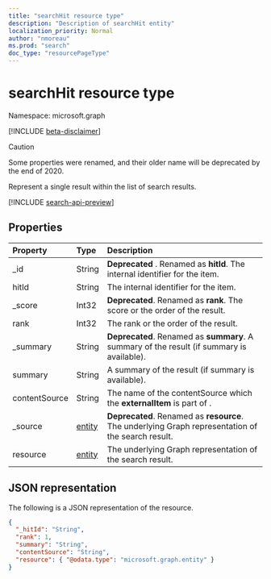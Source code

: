 ```yaml
---
title: "searchHit resource type"
description: "Description of searchHit entity"
localization_priority: Normal
author: "nmoreau"
ms.prod: "search"
doc_type: "resourcePageType"
---
```


# searchHit resource type

Namespace: microsoft.graph

[!INCLUDE [beta-disclaimer](../../includes/beta-disclaimer.md)]

>[!CAUTION]
> Some properties were renamed, and their older name will be deprecated by the end of 2020.

Represent a single result within the list of search results.

[!INCLUDE [search-api-preview](../../includes/search-api-preview-signup.md)]

## Properties

| Property     | Type        | Description |
|:-------------|:------------|:------------|
|_id|String|**Deprecated** . Renamed as **hitId**. The internal identifier for the item.|
|hitId|String|The internal identifier for the item.|
|_score|Int32|**Deprecated**. Renamed as **rank**. The score or the order of the result.|
|rank|Int32|The rank or the order of the result.|
|_summary|String|**Deprecated**. Renamed as **summary**. A summary of the result (if summary is available).|
|summary|String|A summary of the result (if summary is available).|
|contentSource|String|The name of the contentSource which the **externalItem** is part of .|
|_source|[entity](entity.md)|**Deprecated**. Renamed as **resource**. The underlying Graph representation of the search result.|
|resource|[entity](entity.md)|The underlying Graph representation of the search result.|

## JSON representation

The following is a JSON representation of the resource.

<!-- {
  "blockType": "resource",
  "optionalProperties": [

  ],
  "@odata.type": "microsoft.graph.searchHit",
  "baseType": null
}-->

```json
{
  "_hitId": "String",
  "rank": 1,
  "summary": "String",
  "contentSource": "String",
  "resource": { "@odata.type": "microsoft.graph.entity" }
}
```

<!-- uuid: 16cd6b66-4b1a-43a1-adaf-3a886856ed98
2019-02-04 14:57:30 UTC -->
<!-- {
  "type": "#page.annotation",
  "description": "searchHit resource",
  "keywords": "",
  "section": "documentation",
  "tocPath": ""
}-->